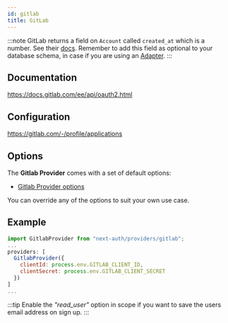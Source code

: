 ```yaml
---
id: gitlab
title: GitLab
---
```


:::note
GitLab returns a field on `Account` called `created_at` which is a number. See their [docs](https://docs.gitlab.com/ee/api/oauth2.html). Remember to add this field as optional to your database schema, in case if you are using an [Adapter](https://authjs.dev/reference/adapters).
:::

## Documentation

https://docs.gitlab.com/ee/api/oauth2.html

## Configuration

https://gitlab.com/-/profile/applications

## Options

The **Gitlab Provider** comes with a set of default options:

- [Gitlab Provider options](https://github.com/nextauthjs/next-auth/blob/v4/packages/next-auth/src/providers/gitlab.ts)

You can override any of the options to suit your own use case.

## Example

```js
import GitlabProvider from "next-auth/providers/gitlab";
...
providers: [
  GitlabProvider({
    clientId: process.env.GITLAB_CLIENT_ID,
    clientSecret: process.env.GITLAB_CLIENT_SECRET
  })
]
...
```

:::tip
Enable the _"read_user"_ option in scope if you want to save the users email address on sign up.
:::
